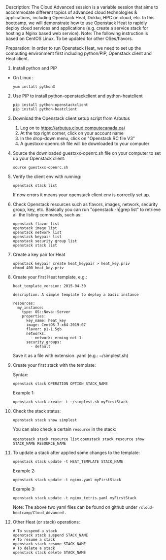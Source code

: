 Description: The Cloud Advanced session is a variable session that aims to accommodate different topics of advanced cloud technologies & applications, including Openstack Heat, Dokku, HPC on cloud, etc. In this bootcamp, we will demonstrate how to use Openstack Heat to rapidly deploy cloud services and applications (e.g. create a service stack for hosting a Nginx based web service).
Note: The following instruction is based on CentOS Linux. To be updated for other OSes/flavors.

Preparation:
In order to run Openstack Heat, we need to set up the computing environment first including python/PIP, Openstack client and Heat client.

1. Install python and PIP

  - On Linux :

    `yum install python3`


2. Use PIP to install python-openstackclient and python-heatclient

    ```
    pip install python-openstackclient
    pip install python-heatclient
    ```

3. Download the Openstack client setup script from Arbutus

    1. Log on to https://arbutus.cloud.computecanada.ca/
    2. At the top right corner, click on your account name
    3. In the drop-down menu, click on "Openstack RC file V3"
    4. A guestxxx-openrc.sh file will be downloaded to your computer
 
4. Source the downloaded guestxxx-openrc.sh file on your computer to set up your Openstack client:

    `source guestxxx-openrc.sh`
    
5. Verify the client env with running:

    `openstack stack list`
    
   If now errors it means your openstack client env is correctly set up. 
   
6. Check Openstack resources such as flavors, images, network, security group, key, etc.
   Basically you can run "openstack -h|grep list" to retrieve all the listing commands, such as:
   
   ```
   openstack flavor list
   openstack image list
   openstack network list
   openstack keypair list
   openstack security group list
   openstack stack list
   ```
   
7. Create a key pair for Heat
   ```
   openstack keypair create heat_keypair > heat_key.priv
   chmod 400 heat_key.priv
   ```
   
8. Create your first Heat template, e.g.:
   ```
   heat_template_version: 2015-04-30

   description: A simple template to deploy a basic instance

   resources:
     my_instance:
       type: OS::Nova::Server
       properties:
         key_name: heat_key
         image: CentOS-7-x64-2019-07
         flavor: p1-1.5gb 
         networks:
           - network: erming-net-1 
         security_groups:
           - default
   ```
   Save it as a file with extension .yaml (e.g.: ~/simplest.sh)
   
 9. Create your first stack with the template:
 
    Syntax:
    
    `openstack stack OPERATION OPTION STACK_NAME`
    
    Example 1:
    
    `openstack stack create -t ~/simplest.sh myFirstStack`
     
10. Check the stack status:
    
    `openstack stack show simplest`
    
    You can also check a certain `resource` in the stack:
    
    `opensteack stack resource list`
    `openstack stack resource show STACK_NAME RESOURCE_NAME`
    
11. To update a stack after applied some changes to the template:
  
    `openstack stack update -t HEAT_TEMPLATE STACK_NAME`
    
    Example 2:
    
    `openstack stack update -t nginx.yaml myFirstStack`
    
    Example 3:
    
    `openstack stack update -t nginx_tetris.yaml myFirstStack`
    
    Note: The above two yaml files can be found on github under `/cloud-bootcamp/Cloud_Advanced` .

    
12. Other Heat (or stack) operations:
  
    ```
    # To suspend a stack
    openstack stack suspend STACK_NAME
    # To resume a stack
    openstack stack resume STACK_NAME
    # To delete a stack
    openstack stack delete STACK_NAME
     
    ```
















